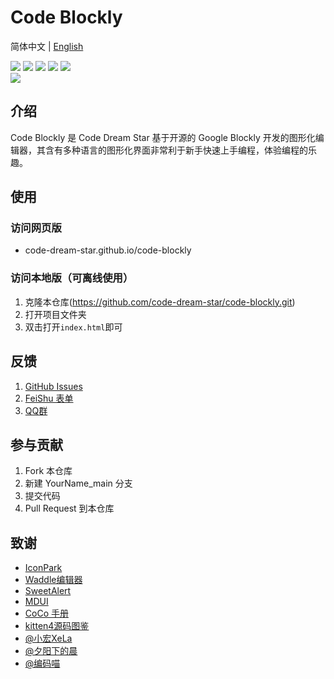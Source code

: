# Code Blockly
简体中文 | [English](README.md)
 <p>
    <a href="https://github.com/code-dream-star/code-blockly/blob/main/licence"><img src="https://img.shields.io/github/license/code-dream-star/code-blockly"></a>
    <a href="https://github.com/code-dream-star/code-blockly/"><img src="https://img.shields.io/github/stars/code-dream-star/code-blockly"></a>
    <a href="https://github.com/code-dream-star/code-blockly/"><img src="https://img.shields.io/github/forks/code-dream-star/code-blockly"></a>
    <a href="https://github.com/code-dream-star/code-blockly/issues"><img src="https://img.shields.io/github/issues/code-dream-star/code-blockly"></a>
    <a href="https://github.com/code-dream-star/code-blockly/pulls"><img src="https://img.shields.io/github/issues-pr/code-dream-star/code-blockly"></a></br>
 <img src=https://img.shields.io/badge/author-Code_Dream_Star-blue />
</p>

## 介绍
Code Blockly 是 Code Dream Star 基于开源的 Google Blockly 开发的图形化编辑器，其含有多种语言的图形化界面非常利于新手快速上手编程，体验编程的乐趣。

## 使用
### 访问网页版
- code-dream-star.github.io/code-blockly
### 访问本地版（可离线使用）
1. 克隆本仓库(https://github.com/code-dream-star/code-blockly.git)
2. 打开项目文件夹
3. 双击打开`index.html`即可

## 反馈
1. [GitHub Issues](https://github.com/code-dream-star/code-blockly/issues)
2. [FeiShu 表单](code-dream-star.github.io/code-blockly#form)
3. [QQ群](https://jq.qq.com/?_wv=1027&k=8re37Nfl)

## 参与贡献
1. Fork 本仓库
2. 新建 YourName_main 分支
3. 提交代码
4. Pull Request 到本仓库
   
## 致谢
- [IconPark](http://iconpark.oceanengine.com/)
- [Waddle编辑器](http://waddle.coco-central.cn)
- [SweetAlert](https://sweetalert.js.org/)
- [MDUI](https://www.mdui.org/)
- [CoCo 手册](https://codemao.yuque.com/kzbwh0/coco_guide)
- [kitten4源码图鉴](https://codemao.yuque.com/kzbwh0/kitten_guide)
- [@小宏XeLa](https://github.com/xiaohong2022)
- [@夕阳下的晨](https://github.com/123213123123)
- [@编码喵](https://github.com/codemiao200)